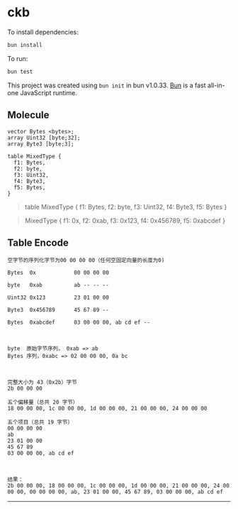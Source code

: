 
# ckb

To install dependencies:

```bash
bun install
```

To run:

```bash
bun test
```

This project was created using `bun init` in bun v1.0.33. [Bun](https://bun.sh) is a fast all-in-one JavaScript runtime.

## Molecule 

```
vector Bytes <bytes>;
array Uint32 [byte;32];
array Byte3 [byte;3];

table MixedType { 
  f1: Bytes, 
  f2: byte, 
  f3: Uint32, 
  f4: Byte3, 
  f5: Bytes,
}
```

> table MixedType { f1: Bytes, f2: byte, f3: Uint32, f4: Byte3, f5: Bytes }

> MixedType { f1: 0x, f2: 0xab, f3: 0x123, f4: 0x456789, f5: 0xabcdef }

## Table Encode
```
空字节的序列化字节为00 00 00 00（任何空固定向量的长度为0)

Bytes  0x            00 00 00 00

byte   0xab          ab -- -- --

Uint32 0x123         23 01 00 00

Byte3  0x456789      45 67 89 --

Bytes  0xabcdef      03 00 00 00, ab cd ef --    



byte  原始字节序列， 0xab => ab
Bytes 序列，0xabc => 02 00 00 00, 0a bc



完整大小为 43（0x2b）字节
2b 00 00 00

五个偏移量（总共 20 字节）
18 00 00 00, 1c 00 00 00, 1d 00 00 00, 21 00 00 00, 24 00 00 00

五个项目（总共 19 字节）
00 00 00 00
ab
23 01 00 00
45 67 89
03 00 00 00, ab cd ef



结果：
2b 00 00 00, 18 00 00 00, 1c 00 00 00, 1d 00 00 00, 21 00 00 00, 24 00 00 00, 00 00 00 00, ab, 23 01 00 00, 45 67 89, 03 00 00 00, ab cd ef
```
----